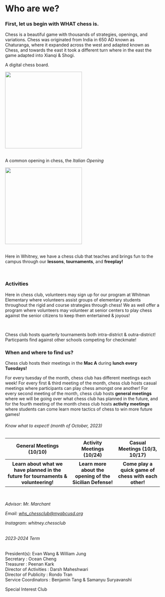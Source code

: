 <!DOCTYPE html> 
<html>
  <h1> Who are we? </h1>
  <h3> First, let us begin with <strong> WHAT </strong> chess is. </h3>
<p> Chess is a beautiful game with thousands of strategies, openings, and variations. Chess was originated from India in 650 AD known as Chaturanga, where it expanded across the west and adapted known as Chess, and towards the east it took a different turn where in the east the game adapted into Xianqi & Shogi. </p>

<p> A digital chess board.</p>
<img src="https://images.chesscomfiles.com/uploads/v1/images_users/tiny_mce/PedroPinhata/phpZTvydV.png" width="250" height="250"/>
<br>
<br>
<p> A common opening in chess, the <em>Italian Opening</em></p>
<img src="https://sites.psu.edu/chessopeningsforbeginners/files/2018/04/Italian-4-1qk93p4.png" width="250" height="250"/>


<br>
<br>
<p> Here in Whitney, we have a chess club that teaches and brings fun to the campus through our <strong>lessons</strong>, <strong>tournaments</strong>, and <strong>freeplay!</strong> </p>
<br>
<h3> Activities </h3> 
<p> Here in chess club, volunteers may sign up for our program at Whitman Elementary where volunteers assist groups of elementary students throughout the rigid and course strategies through chess! We as well offer a program where volunteers may volunteer at senior centers to play chess against the senior citizens to keep them entertained & joyous!</p>
<br>
<p> Chess club hosts quarterly tournaments both intra-district & outra-district! Particpants find against other schools competing for checkmate!</p>


<h3> When and where to find us? </h3>
<p> Chess club hosts their meetings in the <strong>Mac A</strong> during <strong>lunch every Tuesdays!</strong></p>
<p> For every tuesday of the month, chess club has different meetings each week! For every first & third meeting of the month, chess club hosts casual meetings where participants can play chess amongst one another! For every second meeting of the month, chess club hosts <strong>general meetings</strong> where we will be going over what chess club has planned in the future, and for the fourth meeting of the month chess club hosts <strong>activity meetings</strong> where students can come learn more tactics of chess to win more future games!</p>


<h6> Know what to expect! (month of October, 2023) <h6> 
<table>
<tbody><tr>
<th> General Meetings (10/10) </th>
<th> Activity Meetings (10/24) </th>
<th> Casual Meetings  (10/3, 10/17)</th>
</tr>
<tr>
<th> Learn about what we have planned in the future for tournaments & volunteering! </th>
<th> Learn more about the opening of the Sicilian Defense! </th>
<th> Come play a quick game of chess with each other! </th>
</tr>
</tbody></table>

<br>
<p> 
Advisor:  Mr. Marchant

Email: whs_chessclub@myabcusd.org

Instagram: whitney.chessclub
<h6>2023-2024 Term</h6>
President(s): Evan Wang & William Jung
<br>
Secretary : Ocean Cheng
<br>
Treasurer : Peenan Kark
<br>
Director of Activities : Darsh Maheshwari
<br>
Director of Publicity : Rondo Tran
<br>
Service Coordinators : Benjamin Tang & Samanyu Suryavanshi

Special Interest Club

</p>
</html>
